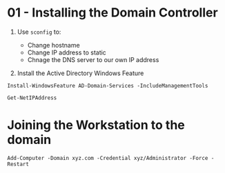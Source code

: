 # 01 - Installing the Domain Controller

1. Use `sconfig` to:
    - Change hostname
    - Change IP address to static
    - Chnage the DNS server to our own IP address


2. Install the Active Directory Windows Feature

```shell
Install-WindowsFeature AD-Domain-Services -IncludeManagementTools
```

```
Get-NetIPAddress
```

# Joining the Workstation to the domain


```shell
Add-Computer -Domain xyz.com -Credential xyz/Administrator -Force -Restart
```